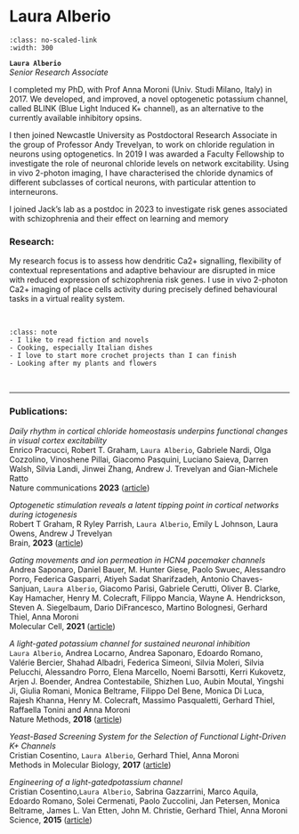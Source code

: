 # Laura Alberio

```{image} ../../img/members/headshot.png
:class: no-scaled-link
:width: 300
```

**`Laura Alberio`**  
_Senior Research Associate_  
[<i class="fa-solid fa-building-columns" style="color: #d74242;"></i>](https://research-information.bris.ac.uk/en/persons/laura-alberio)
[<i class="fa-solid fa-envelope"></i>](mailto:laura.alberio@bristol.ac.uk)
[<i class="fa-brands fa-researchgate" style="color: #57dba8;"></i>](https://www.researchgate.net/profile/Laura-Alberio )
[<i class="fa-brands fa-orcid" style="color: #6eee5d;"></i>]( https://orcid.org/0000-0002-2887-3343)
[<i class="fa-brands fa-linkedin-in fa-lg" style="color:#5a97d8"></i>](https://www.linkedin.com/in/laura-alberio-76bba3111/)

<!-- [<i class="fa-brands fa-twitter fa-lg" style="color:#2a67cf"></i>](https://www.twitter.com)
[<i class="fa-brands fa-github" style="color: #696969;"></i>](https://www.github.com) -->

I completed my PhD, with Prof Anna Moroni (Univ. Studi Milano, Italy) in 2017. We developed, and improved, a novel optogenetic potassium channel, called BLINK (Blue Light Induced K+ channel), as an alternative to the currently available inhibitory opsins. 

I then joined Newcastle University as Postdoctoral Research Associate in the group of Professor Andy Trevelyan, to work on chloride regulation in neurons using optogenetics. In 2019 I was awarded a Faculty Fellowship to investigate the role of neuronal chloride levels on network excitability. Using in vivo 2-photon imaging, I have characterised the chloride dynamics of different subclasses of cortical neurons, with particular attention to interneurons.

I joined Jack’s lab as a postdoc in 2023 to investigate risk genes associated with schizophrenia and their effect on learning and memory


### Research:
 
My research focus is to assess how dendritic Ca2+ signalling, flexibility of contextual representations and adaptive behaviour are disrupted in mice with reduced expression
of schizophrenia risk genes. I use in vivo 2-photon Ca2+ imaging of place cells activity during precisely defined behavioural tasks in a virtual reality system.

<!-- ### Current projects:
-->


&nbsp;


```{admonition} Outside of the lab
:class: note
- I like to read fiction and novels
- Cooking, especially Italian dishes
- I love to start more crochet projects than I can finish 
- Looking after my plants and flowers
``` 
&nbsp;

---


### Publications:

_Daily rhythm in cortical chloride homeostasis underpins functional changes in visual cortex excitability_<br>
Enrico Pracucci, Robert T. Graham, `Laura Alberio`, Gabriele Nardi, Olga Cozzolino, Vinoshene Pillai, Giacomo Pasquini, Luciano Saieva, Darren Walsh, Silvia Landi, Jinwei Zhang, Andrew J. Trevelyan and Gian-Michele Ratto <br>
Nature communications **2023** ([article](https://www.nature.com/articles/s41467-023-42711-7))

_Optogenetic stimulation reveals a latent tipping point in cortical networks during ictogenesis_<br>
Robert T Graham, R Ryley Parrish, `Laura Alberio`, Emily L Johnson, Laura Owens, Andrew J Trevelyan <br>
Brain, **2023** ([article](https://academic.oup.com/brain/article/146/7/2814/6961100))

_Gating movements and ion permeation in HCN4 pacemaker channels_<br>
Andrea Saponaro, Daniel Bauer, M. Hunter Giese, Paolo Swuec, Alessandro Porro, Federica Gasparri, Atiyeh Sadat Sharifzadeh, Antonio Chaves-Sanjuan, `Laura Alberio`, Giacomo Parisi, Gabriele Cerutti, Oliver B. Clarke, Kay Hamacher, Henry M. Colecraft, Filippo Mancia, Wayne A. Hendrickson, Steven A. Siegelbaum, Dario DiFrancesco, Martino Bolognesi, Gerhard Thiel, Anna Moroni<br>
Molecular Cell, **2021** ([article](https://doi.org/10.1016/j.molcel.2021.05.033))

_A light-gated potassium channel for sustained neuronal inhibition_<br>
`Laura Alberio`, Andrea Locarno, Andrea Saponaro, Edoardo Romano, Valérie Bercier, Shahad Albadri, Federica Simeoni, Silvia Moleri, Silvia Pelucchi, Alessandro Porro, Elena Marcello, Noemi Barsotti, Kerri Kukovetz, Arjen J. Boender, Andrea Contestabile, Shizhen Luo, Aubin Moutal, Yingshi Ji, Giulia Romani, Monica Beltrame, Filippo Del Bene, Monica Di Luca, Rajesh Khanna, Henry M. Colecraft, Massimo Pasqualetti, Gerhard Thiel, Raffaella Tonini and Anna Moroni<br>
Nature Methods, **2018** ([article](https://www.nature.com/articles/s41592-018-0186-9))

_Yeast-Based Screening System for the Selection of Functional Light-Driven K+ Channels_<br>
Cristian Cosentino, `Laura Alberio`, Gerhard Thiel, Anna Moroni <br>
Methods in Molecular Biology, **2017** ([article](https://link.springer.com/protocol/10.1007/978-1-4939-6940-1_17))

_Engineering of a light-gatedpotassium channel_<br>
Cristian Cosentino,`Laura Alberio`, Sabrina Gazzarrini, Marco Aquila, Edoardo Romano, Solei Cermenati, Paolo Zuccolini, Jan Petersen, Monica Beltrame, James L. Van Etten, John M. Christie, Gerhard Thiel, Anna Moroni<br>
Science, **2015** ([article](https://www.science.org/doi/10.1126/science.aaa2787))


&nbsp;




